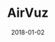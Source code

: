 ---
layout: site
title: "AirVuz"
date: 2018-01-02
categories: [community]
version: 4.3.1
major: 4
minor: 3
patch: 1
slug: airvuz
link: http://www.airvuz.com/
permalink: /sites/:slug
---